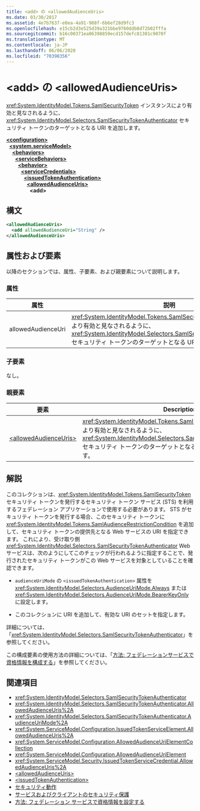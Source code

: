 ```yaml
---
title: <add> の <allowedAudienceUris>
ms.date: 03/30/2017
ms.assetid: 4e7b7637-e0ea-4a91-988f-6b6ef28d9fc3
ms.openlocfilehash: e15cb2d3e525d39a321bbe9760ddb8d72b02fffa
ms.sourcegitcommit: b16c00371ea06398859ecd157defc81301c9070f
ms.translationtype: MT
ms.contentlocale: ja-JP
ms.lasthandoff: 06/06/2020
ms.locfileid: "70398356"
---
```

# <a name="add-of-allowedaudienceuris"></a>\<add> の \<allowedAudienceUris>
<xref:System.IdentityModel.Tokens.SamlSecurityToken> インスタンスにより有効と見なされるように、<xref:System.IdentityModel.Selectors.SamlSecurityTokenAuthenticator> セキュリティ トークンのターゲットとなる URI を追加します。  
  
[**\<configuration>**](../configuration-element.md)\
&nbsp;&nbsp;[**\<system.serviceModel>**](system-servicemodel.md)\
&nbsp;&nbsp;&nbsp;&nbsp;[**\<behaviors>**](behaviors.md)\
&nbsp;&nbsp;&nbsp;&nbsp;&nbsp;&nbsp;[**\<serviceBehaviors>**](servicebehaviors.md)\
&nbsp;&nbsp;&nbsp;&nbsp;&nbsp;&nbsp;&nbsp;&nbsp;[**\<behavior>**](behavior-of-servicebehaviors.md)\
&nbsp;&nbsp;&nbsp;&nbsp;&nbsp;&nbsp;&nbsp;&nbsp;&nbsp;&nbsp;[**\<serviceCredentials>**](servicecredentials.md)\
&nbsp;&nbsp;&nbsp;&nbsp;&nbsp;&nbsp;&nbsp;&nbsp;&nbsp;&nbsp;&nbsp;&nbsp;[**\<issuedTokenAuthentication>**](issuedtokenauthentication-of-servicecredentials.md)\
&nbsp;&nbsp;&nbsp;&nbsp;&nbsp;&nbsp;&nbsp;&nbsp;&nbsp;&nbsp;&nbsp;&nbsp;&nbsp;&nbsp;[**\<allowedAudienceUris>**](allowedaudienceuris.md)\
&nbsp;&nbsp;&nbsp;&nbsp;&nbsp;&nbsp;&nbsp;&nbsp;&nbsp;&nbsp;&nbsp;&nbsp;&nbsp;&nbsp;&nbsp;&nbsp;**\<add>**  
  
## <a name="syntax"></a>構文  
  
```xml  
<allowedAudienceUris>
  <add allowedAudienceUri="String" />
</allowedAudienceUris>
```  
  
## <a name="attributes-and-elements"></a>属性および要素  
 以降のセクションでは、属性、子要素、および親要素について説明します。  
  
### <a name="attributes"></a>属性  
  
|属性|説明|  
|---------------|-----------------|  
|allowedAudienceUri|<xref:System.IdentityModel.Tokens.SamlSecurityToken> インスタンスにより有効と見なされるように、<xref:System.IdentityModel.Selectors.SamlSecurityTokenAuthenticator> セキュリティ トークンのターゲットとなる URI を含む文字列です。|  
  
### <a name="child-elements"></a>子要素  
 なし。  
  
### <a name="parent-elements"></a>親要素  
  
|要素|Description|  
|-------------|-----------------|  
|[\<allowedAudienceUris>](allowedaudienceuris.md)|<xref:System.IdentityModel.Tokens.SamlSecurityToken> インスタンスにより有効と見なされるように、<xref:System.IdentityModel.Selectors.SamlSecurityTokenAuthenticator> セキュリティ トークンのターゲットとなる URI のコレクションを表します。|  
  
## <a name="remarks"></a>解説  
 このコレクションは、<xref:System.IdentityModel.Tokens.SamlSecurityToken> セキュリティ トークンを発行するセキュリティ トークン サービス (STS) を利用するフェデレーション アプリケーションで使用する必要があります。 STS がセキュリティ トークンを発行する場合、このセキュリティ トークンに <xref:System.IdentityModel.Tokens.SamlAudienceRestrictionCondition> を追加して、セキュリティ トークンの提供先となる Web サービスの URI を指定できます。 これにより、受け取り側 <xref:System.IdentityModel.Selectors.SamlSecurityTokenAuthenticator> Web サービスは、次のようにしてこのチェックが行われるように指定することで、発行されたセキュリティ トークンがこの Web サービスを対象としていることを確認できます。  
  
- `audienceUriMode` の `<issuedTokenAuthentication>` 属性を <xref:System.IdentityModel.Selectors.AudienceUriMode.Always> または <xref:System.IdentityModel.Selectors.AudienceUriMode.BearerKeyOnly> に設定します。  
  
- このコレクションに URI を追加して、有効な URI のセットを指定します。  
  
 詳細については、「<xref:System.IdentityModel.Selectors.SamlSecurityTokenAuthenticator>」を参照してください。  
  
 この構成要素の使用方法の詳細については、「[方法: フェデレーションサービスで資格情報を構成する](../../../wcf/feature-details/how-to-configure-credentials-on-a-federation-service.md)」を参照してください。  
  
## <a name="see-also"></a>関連項目

- <xref:System.IdentityModel.Selectors.SamlSecurityTokenAuthenticator>
- <xref:System.IdentityModel.Selectors.SamlSecurityTokenAuthenticator.AllowedAudienceUris%2A>
- <xref:System.IdentityModel.Selectors.SamlSecurityTokenAuthenticator.AudienceUriMode%2A>
- <xref:System.ServiceModel.Configuration.IssuedTokenServiceElement.AllowedAudienceUris%2A>
- <xref:System.ServiceModel.Configuration.AllowedAudienceUriElementCollection>
- <xref:System.ServiceModel.Configuration.AllowedAudienceUriElement>
- <xref:System.ServiceModel.Security.IssuedTokenServiceCredential.AllowedAudienceUris%2A>
- [\<allowedAudienceUris>](allowedaudienceuris.md)
- [\<issuedTokenAuthentication>](issuedtokenauthentication-of-servicecredentials.md)
- [セキュリティ動作](../../../wcf/feature-details/security-behaviors-in-wcf.md)
- [サービスおよびクライアントのセキュリティ保護](../../../wcf/feature-details/securing-services-and-clients.md)
- [方法: フェデレーション サービスで資格情報を設定する](../../../wcf/feature-details/how-to-configure-credentials-on-a-federation-service.md)

